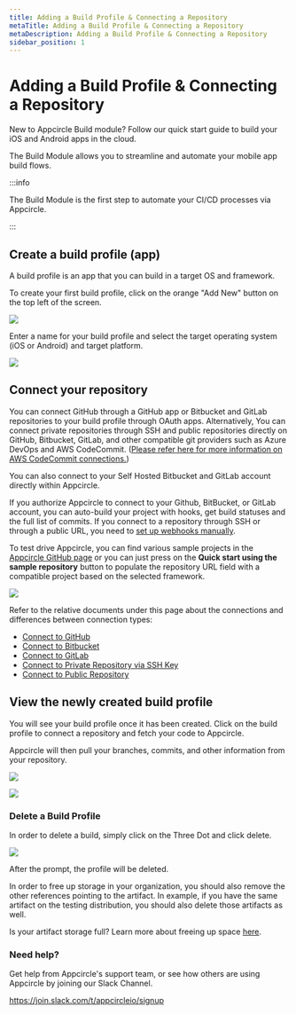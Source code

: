 ```yaml
---
title: Adding a Build Profile & Connecting a Repository
metaTitle: Adding a Build Profile & Connecting a Repository
metaDescription: Adding a Build Profile & Connecting a Repository
sidebar_position: 1
---
```


# Adding a Build Profile & Connecting a Repository

New to Appcircle Build module? Follow our quick start guide to build your iOS and Android apps in the cloud.

The Build Module allows you to streamline and automate your mobile app build flows.

:::info

The Build Module is the first step to automate your CI/CD processes via Appcircle.

:::

## Create a build profile (app)

A build profile is an app that you can build in a target OS and framework.

To create your first build profile, click on the orange "Add New" button on the top left of the screen.

![](<https://cdn.appcircle.io/docs/assets/01-01-Adding-A-Build-Profile (2).jpg>)

Enter a name for your build profile and select the target operating system (iOS or Android) and target platform.

![](<https://cdn.appcircle.io/docs/assets/image (224).png>)

## Connect your repository

You can connect GitHub through a GitHub app or Bitbucket and GitLab repositories to your build profile through OAuth apps. Alternatively, You can connect private repositories through SSH and public repositories directly on GitHub, Bitbucket, GitLab, and other compatible git providers such as Azure DevOps and AWS CodeCommit. ([Please refer here for more information on AWS CodeCommit connections.](../../troubleshooting-faq/common-issues.md#how-to-connect-to-aws-codecommit-repositories-through-ssh))

You can also connect to your Self Hosted Bitbucket and GitLab account directly within Appcircle.

If you authorize Appcircle to connect to your Github, BitBucket, or GitLab account, you can auto-build your project with hooks, get build statuses and the full list of commits. If you connect to a repository through SSH or through a public URL, you need to [set up webhooks manually](../build-manually-or-with-triggers.md#setting-up-manual-webhooks-for-ssh-and-public-repositories).

To test drive Appcircle, you can find various sample projects in the [Appcircle GitHub page](https://github.com/appcircleio?q=sample) or you can just press on the **Quick start using the sample repository** button to populate the repository URL field with a compatible project based on the selected framework.

![](<https://cdn.appcircle.io/docs/assets/image (233).png>)

Refer to the relative documents under this page about the connections and differences between connection types:

- [Connect to GitHub](./connecting-to-github.md)
- [Connect to Bitbucket](./connecting-to-bitbucket.md)
- [Connect to GitLab](./connecting-to-gitlab.md)
- [Connect to Private Repository via SSH Key](./connecting-to-private-repository-via-ssh.md)
- [Connect to Public Repository](./connecting-to-public-repository.md)

## View the newly created build profile

You will see your build profile once it has been created. Click on the build profile to connect a repository and fetch your code to Appcircle.

Appcircle will then pull your branches, commits, and other information from your repository.

![](<https://cdn.appcircle.io/docs/assets/image (244).png>)

![](<https://cdn.appcircle.io/docs/assets/image (168).png>)

### Delete a Build Profile

In order to delete a build, simply click on the Three Dot and click delete.

![](<https://cdn.appcircle.io/docs/assets/image (245).png>)

After the prompt, the profile will be deleted.

In order to free up storage in your organization, you should also remove the other references pointing to the artifact. In example, if you have the same artifact on the testing distribution, you should also delete those artifacts as well.

Is your artifact storage full? Learn more about freeing up space [here](../../troubleshooting-faq/common-issues.md#artifact-storage-is-full).

### Need help?

Get help from Appcircle's support team, or see how others are using Appcircle by joining our Slack Channel.

https://join.slack.com/t/appcircleio/signup
